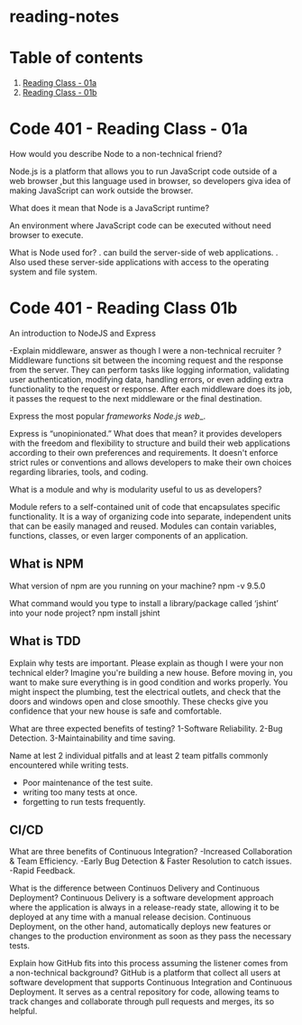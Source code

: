 # reading-notes

# Table of contents

1. [Reading Class - 01a](#code-401---reading-class---01a)
2. [Reading Class - 01b](#code-401---reading-class---01b)

# Code 401 - Reading Class - 01a

How would you describe Node to a non-technical friend?

Node.js is a platform that allows you to run JavaScript code outside of a web browser ,but this language used in browser, so developers giva idea of making JavaScript can work outside the browser.

What does it mean that Node is a JavaScript runtime?

An environment where JavaScript code can be executed without need browser to execute.

What is Node used for?
. can build the server-side of web applications.
. Also used these server-side applications with access to the operating system and file system.

# Code 401 - Reading Class 01b

An introduction to NodeJS and Express

-Explain middleware, answer as though I were a non-technical recruiter ? 
Middleware functions sit between the incoming request and the response from the server. They can perform tasks like logging information, validating user authentication, modifying data, handling errors, or even adding extra functionality to the request or response. After each middleware does its job, it passes the request to the next middleware or the final destination.

Express the most popular _frameworks Node.js web__.

Express is “unopinionated.” What does that mean?
it provides developers with the freedom and flexibility to structure and build their web applications according to their own preferences and requirements. It doesn't enforce strict rules or conventions and allows developers to make their own choices regarding libraries, tools, and coding.

What is a module and why is modularity useful to us as developers?

Module refers to a self-contained unit of code that encapsulates specific functionality. It is a way of organizing code into separate, independent units that can be easily managed and reused. Modules can contain variables, functions, classes, or even larger components of an application.

## What is NPM

What version of npm are you running on your machine? 
npm -v 9.5.0

What command would you type to install a library/package called ‘jshint’ into your node project?
npm install jshint

## What is TDD

Explain why tests are important. Please explain as though I were your non technical elder?
Imagine you're building a new house. Before moving in, you want to make sure everything is in good condition and works properly. You might inspect the plumbing, test the electrical outlets, and check that the doors and windows open and close smoothly. These checks give you confidence that your new house is safe and comfortable.

What are three expected benefits of testing?
1-Software Reliability.
2-Bug Detection.
3-Maintainability and time saving.

Name at lest 2 individual pitfalls and at least 2 team pitfalls commonly encountered while writing tests.

- Poor maintenance of the test suite.
- writing too many tests at once.
- forgetting to run tests frequently.

## CI/CD

What are three benefits of Continuous Integration?
-Increased Collaboration & Team Efficiency.
-Early Bug Detection & Faster Resolution to catch issues.
-Rapid Feedback.

What is the difference between Continuos Delivery and Continuous Deployment?
Continuous Delivery is a software development approach where the application is always in a release-ready state, allowing it to be deployed at any time with a manual release decision. Continuous Deployment, on the other hand, automatically deploys new features or changes to the production environment as soon as they pass the necessary tests.

Explain how GitHub fits into this process assuming the listener comes from a non-technical background?
GitHub is a platform that collect all users at software development that supports Continuous Integration and Continuous Deployment. It serves as a central repository for code, allowing teams to track changes and collaborate through pull requests and merges, its so helpful.
